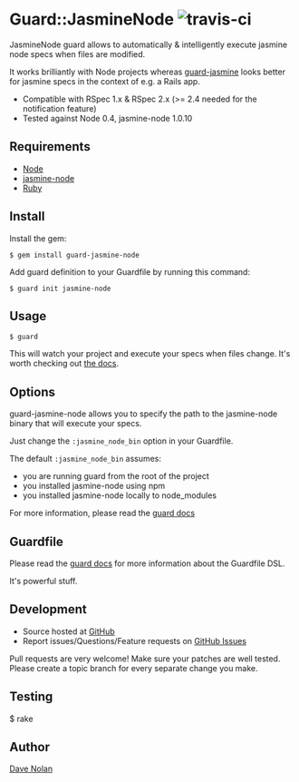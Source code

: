 Guard::JasmineNode ![travis-ci](http://travis-ci.org/textgoeshere/guard-jasmine-node.png)
==================

JasmineNode guard allows to automatically & intelligently execute
jasmine node specs when files are modified.

It works brilliantly with Node projects whereas [guard-jasmine](https://github.com/netzpirat/guard-jasmine)
looks better for jasmine specs in the context of e.g. a Rails app.

* Compatible with RSpec 1.x & RSpec 2.x (>= 2.4 needed for the notification feature)
* Tested against Node 0.4, jasmine-node 1.0.10

Requirements
------------

* [Node](http://nodejs.org/)
* [jasmine-node](https://github.com/mhevery/jasmine-node)
* [Ruby](http://ruby-lang.org)

Install
-------

Install the gem:

    $ gem install guard-jasmine-node

Add guard definition to your Guardfile by running this command:

    $ guard init jasmine-node

Usage
-----

    $ guard

This will watch your project and execute your specs when files
change. It's worth checking out [the docs](https://github.com/guard/guard#readme).

Options
-------

guard-jasmine-node allows you to specify the path to the jasmine-node
binary that will execute your specs.

Just change the `:jasmine_node_bin` option in your Guardfile.

The default `:jasmine_node_bin` assumes:

* you are running guard from the root of the project
* you installed jasmine-node using npm
* you installed jasmine-node locally to node_modules

For more information, please read the [guard docs](https://github.com/guard/guard#readme)

Guardfile
---------

Please read the [guard docs](https://github.com/guard/guard#readme) for
more information about the Guardfile DSL.

It's powerful stuff.

Development
-----------

* Source hosted at [GitHub](https://github.com/kapoq/guard-jasmine-node)
* Report issues/Questions/Feature requests on [GitHub Issues](https://github.com/kapoq/guard-jasmine-node/issues)

Pull requests are very welcome! Make sure your patches are well tested. Please create a topic branch for every separate change
you make.

Testing
-------

  $ rake

Author
------

[Dave Nolan](https://github.com/textgoeshere)
